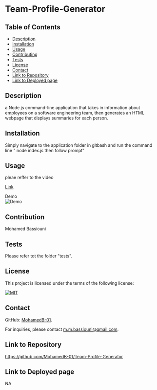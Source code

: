 # Team-Profile-Generator

    
## Table of Contents
- [Description](#Description)
- [Installation](#Installation)
- [Usage](#Usage)
- [Contributing](#Contribution)
- [Tests](#Tests)
- [License](#License)
- [Contact](#Contact)
- [Link to Repository](#Repository)
- [Link to Deployed page](#Deployed)
    
## Description
a Node.js command-line application that takes in information about employees on a software engineering team, then generates an HTML webpage that displays summaries for each person.
        
## Installation
 Simply navigate to the application folder in gitbash and run the command line " node index.js then follow prompt"
        
## Usage
pleae reffer to the video

[Link](https://drive.google.com/file/d/10-qfwwdonKVYZANM2aW7Mf6J2-kgFS4a/view)

Demo  
![Demo](assets\Team-profile-generator.gif)
        
## Contribution
Mohamed Bassiouni
        
## Tests
Please refer tot the folder "tests".
        
## License
This project is licensed under the terms of the following license: 
    
[![MIT](https://img.shields.io/badge/License-MIT-blue.svg)](https://opensource.org/licenses/MIT)
    
        
## Contact
GitHub: [MohamedB-01](https://github.com/MohamedB-01). 
    
For inquiries, please contact m.m.bassiouni@gmail.com.
    
## Link to Repository 
https://github.com/MohamedB-01/Team-Profile-Generator
    
## Link to Deployed page
NA